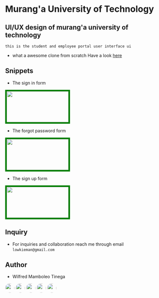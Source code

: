 # Murang'a University of Technology
## UI/UX design of murang'a university of technology
```this is the student and employee portal user interface ui```
- what a awesome clone from scratch
Have a look [here](https://mutportal.netlify.app)

## Snippets
- The sign in form
<img src="images/Output.png" style="width: 200px; height: 100px; border: 5px solid green;">

- The forgot password form
<img src="images/output2.png" style="width: 200px; height: 100px; border: 5px solid green;">

- The sign up form
<img src="images/output3.png" style="width: 200px; height: 100px; border: 5px solid green;">
    

## Inquiry
- For inquiries and collaboration reach me through email
```lowkieman@gmail.com ```

## Author
- Wilfred Mamboleo Tinega

[<img src="https://th.bing.com/th/id/R.6f9a03bd4554e5454de1c79f4c91aadf?rik=0c%2fLPEw2uBblNg&pid=ImgRaw&r=0" style="width:30px; height:30px; border-radius:20px;">](https://www.linkedin.com/in/wilfredtinega)
[<img src="https://th.bing.com/th/id/R.9c06c3b1bd6cc9e2d9eebcfdf0975019?rik=7186LRxOyYbqFA&pid=ImgRaw&r=0" style="width:30px; height:30px; border-radius:50%;">](https://wa.me/254798732981)
[<img src="https://imagepng.org/wp-content/uploads/2017/11/telegram-icone-icon.png" style="width:30px; height:30px; border-radius:50%;">](https://facebook.com/tinegamamboleo)
[<img src="https://th.bing.com/th/id/R.83e3cc297106767114f2c060f7f5fcbb?rik=FkFOcs3CThcCJQ&pid=ImgRaw&r=0" style="width:30px; height:30px; border-radius:50%;">](https://facebook.com/tinegamamboleo)
[<img src="https://toppng.com/public/uploads/preview/twitter-x-new-logo-round-icon-png-11692480241tdbz6jparr.webp" style="width:30px; height:30px; border-radius:20px;">](https://x.com/tinegawilfred)